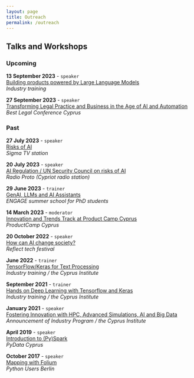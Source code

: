 ```yaml
---
layout: page
title: Outreach
permalink: /outreach
---
```



## Talks and Workshops

### Upcoming

__13 September 2023__ - `speaker`   
[Building products powered by Large Language Models]()   
_Industry training_   

__27 September 2023__ - `speaker`        
[Transforming Legal Practice and Business in the Age of AI and Automation](https://blcyprus.com/program)    
_Best Legal Conference Cyprus_   

### Past

__27 July 2023__ - `speaker`    
[Risks of AI]()   
_Sigma TV station_

__20 July 2023__ - `speaker`   
[AI Regulation / UN Security Council on risks of AI ](https://youtu.be/8kS8Hu12PYM?t=2647)   
_Radio Proto (Cypriot radio station)_   

__29 June 2023__ - `trainer`     
[GenAI, LLMs and AI Assistants](https://speakerdeck.com/christosdoulou/presi)   
_ENGAGE summer school for PhD students_

__14 March 2023__ - `moderator`    
[Innovation and Trends Track at Product Camp Cyprus](https://cyprus.productcamp.eu/)   
_ProductCamp Cyprus_   

__20 October 2022__ - `speaker`   
[How can AI change society?](https://speakerdeck.com/christosdoulou/how-can-ai-change-society)   
_Reflect tech festival_

__June 2022__ - `trainer`   
[TensorFlow/Keras for Text Processing](https://www.youtube.com/watch?v=OmIoiY1tJ2E)     
_Industry training / the Cyprus Institute_   

__September 2021__ - `trainer`    
[Hands on Deep Learning with Tensorflow and Keras](https://www.youtube.com/watch?v=cjZB3iaQt3I&t=3432s)    
_Industry training / the Cyprus Institute_     

__January 2021__ - `speaker`    
[Fostering Innovation with HPC, Advanced Simulations, AI and Big Data](https://www.youtube.com/watch?v=0pNaPO_riFk&t=731s)   
_Announcement of Industry Program / the Cyprus Institute_      

__April 2019__ -  `speaker`        
[Introduction to (Py)Spark](https://www.meetup.com/fr-FR/PyData-Cyprus/events/259617209/)   
_PyData Cyprus_   

__October 2017__ - `speaker`         
[Mapping with Folium](https://www.meetup.com/Python-Users-Berlin-PUB/events/xmdjfmywpbmb/)   
_Python Users Berlin_   


